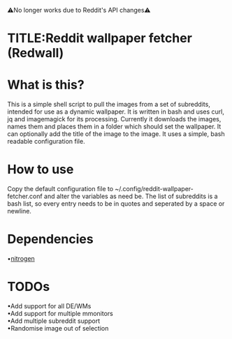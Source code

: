 ⚠️No longer works due to Reddit's API changes⚠️

# TITLE:Reddit wallpaper fetcher (Redwall)<br/>

# What is this?<br/>
This is a simple shell script to pull the images from a set of subreddits, intended for use as a dynamic wallpaper.
It is written in bash and uses curl, jq and imagemagick for its processing.
Currently it downloads the images, names them and places them in a folder which should set the wallpaper.
It can optionally add the title of the image to the image.
It uses a simple, bash readable configuration file.

# How to use<br/>
Copy the default configuration file to ~/.config/reddit-wallpaper-fetcher.conf and alter the variables as need be.
The list of subreddits is a bash list, so every entry needs to be in quotes and seperated by a space or newline.

# Dependencies<br/>
•<a href="https://github.com/l3ib/nitrogen" >nitrogen</a>


# TODOs<br/>
•Add support for all DE/WMs<br/>
•Add support for multiple mmonitors<br/>
•Add multiple subreddit support<br/>
•Randomise image out of selection
